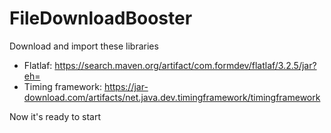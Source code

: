 # FileDownloadBooster
Download and import these libraries
  - Flatlaf: https://search.maven.org/artifact/com.formdev/flatlaf/3.2.5/jar?eh=
  - Timing framework: https://jar-download.com/artifacts/net.java.dev.timingframework/timingframework

Now it's ready to start
